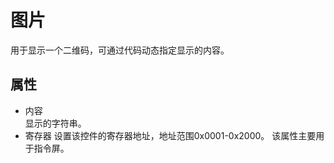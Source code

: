 # 图片

用于显示一个二维码，可通过代码动态指定显示的内容。

## 属性
* 内容   
  显示的字符串。
* 寄存器
  设置该控件的寄存器地址，地址范围0x0001-0x2000。
  该属性主要用于指令屏。

  
